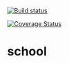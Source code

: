 
[![Build status](https://ci.appveyor.com/api/projects/status/b6p5d8sr4cynggd5?svg=true)](https://ci.appveyor.com/project/kovalpv/school)


[![Coverage Status](https://coveralls.io/repos/github/kovalpv/school/badge.svg?branch=master)](https://coveralls.io/github/kovalpv/school?branch=master)

# school
